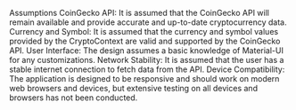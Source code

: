 Assumptions
CoinGecko API: It is assumed that the CoinGecko API will remain available and provide accurate and up-to-date cryptocurrency data.
Currency and Symbol: It is assumed that the currency and symbol values provided by the CryptoContext are valid and supported by the CoinGecko API.
User Interface: The design assumes a basic knowledge of Material-UI for any customizations.
Network Stability: It is assumed that the user has a stable internet connection to fetch data from the API.
Device Compatibility: The application is designed to be responsive and should work on modern web browsers and devices, but extensive testing on all devices and browsers has not been conducted.
